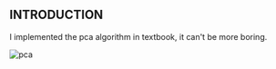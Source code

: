 INTRODUCTION
------------

I implemented the pca algorithm in textbook, it can't be more boring.

![pca](https://raw.github.com/Oneplus/anothermlkid/master/pca/image/textbook_pca_demo.png)
